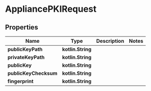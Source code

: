 
# AppliancePKIRequest

## Properties
Name | Type | Description | Notes
------------ | ------------- | ------------- | -------------
**publicKeyPath** | **kotlin.String** |  | 
**privateKeyPath** | **kotlin.String** |  | 
**publicKey** | **kotlin.String** |  | 
**publicKeyChecksum** | **kotlin.String** |  | 
**fingerprint** | **kotlin.String** |  | 



